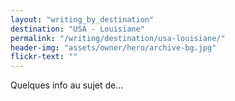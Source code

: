```yaml
---
layout: "writing_by_destination"
destination: "USA - Louisiane"
permalink: "/writing/destination/usa-louisiane/"
header-img: "assets/owner/hero/archive-bg.jpg"
flickr-text: ""
---
```


Quelques info au sujet de...
